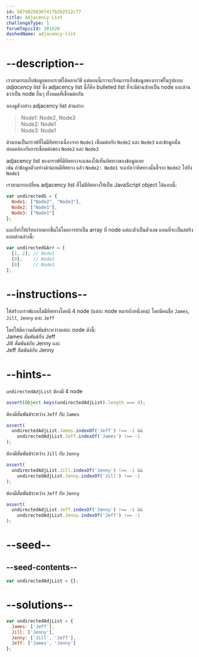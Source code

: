 ```yaml
---
id: 587d8256367417b2b2512c77
title: Adjacency List
challengeType: 1
forumTopicId: 301620
dashedName: adjacency-list
---
```


# --description--

เราสามารถเก็บข้อมูลของกราฟได้หลายวิธี แต่ตอนนี้เราจะเรียนการเก็บข้อมูลของกราฟในรูปแบบ <dfn>adjacency list</dfn> ซึ่ง adjacency list นี้ก็คือ bulleted list ที่จะมีด้านซ้ายเป็น node และด้านขวาเป็น node อื่นๆ ทั้งหมดที่เชื่อมต่อกัน 

ลองดูตัวอย่าง adjacency list ด้านล่าง:

<blockquote>Node1: Node2, Node3<br>Node2: Node1<br>Node3: Node1</blockquote>

ด้านบนเป็นกราฟที่ไม่มีทิศทางเนื่องจาก `Node1` เชื่อมต่อกับ `Node2` และ `Node3` และข้อมูลนั้นสอดคล้องกับการเชื่อมต่อของ `Node2` และ `Node3` 

adjacency list ของกราฟที่มีทิศทางจะแสดงให้เห็นทิศทางของข้อมูลเลย  
เช่น ถ้าข้อมูลตัวอย่างด้านบนมีทิศทาง แล้ว `Node2: Node1` จะแปลว่าทิศทางนั้นชี้จาก `Node2` ไปยัง `Node1` 

เราสามารถเปลี่ยน adjacency list ที่ไม่มีทิศทางให้เป็น JavaScript object ได้แบบนี้:

```js
var undirectedG = {
  Node1: ["Node2", "Node3"],
  Node2: ["Node1"],
  Node3: ["Node1"]
};
```

และก็ทำให้เรียบง่ายมากขึ้นได้โดยการทำเป็น array ที่ node แต่ละตัวเป็นตัวเลข แทนที่จะเป็นสตริง แบบด้านล่างนี้:

```js
var undirectedGArr = [
  [1, 2], // Node1
  [0],    // Node2
  [0]     // Node3
];
```

# --instructions--

ให้สร้างกราฟแบบไม่มีทิศทางโดยมี 4 node (แต่ละ node หมายถึงหนึ่งคน) โดยมีคนชื่อ `James`, `Jill`, `Jenny` และ `Jeff` 

โดยให้มีความสัมพันธ์ระหว่างแต่ละ node ดังนี้:  
James สัมพันธ์กับ Jeff  
Jill สัมพันธ์กับ Jenny และ  
Jeff สัมพันธ์กับ Jenny

# --hints--

`undirectedAdjList` ต้องมี 4 node

```js
assert(Object.keys(undirectedAdjList).length === 4);
```

ต้องมีสัมพันธ์ระหว่าง `Jeff` กับ `James`

```js
assert(
  undirectedAdjList.James.indexOf('Jeff') !== -1 &&
    undirectedAdjList.Jeff.indexOf('James') !== -1
);
```

ต้องมีสัมพันธ์ระหว่าง `Jill` กับ `Jenny`

```js
assert(
  undirectedAdjList.Jill.indexOf('Jenny') !== -1 &&
    undirectedAdjList.Jenny.indexOf('Jill') !== -1
);
```

ต้องมีสัมพันธ์ระหว่าง `Jeff` กับ `Jenny`

```js
assert(
  undirectedAdjList.Jeff.indexOf('Jenny') !== -1 &&
    undirectedAdjList.Jenny.indexOf('Jeff') !== -1
);
```

# --seed--

## --seed-contents--

```js
var undirectedAdjList = {};
```

# --solutions--

```js
var undirectedAdjList = {
  James: ['Jeff'],
  Jill: ['Jenny'],
  Jenny: ['Jill', 'Jeff'],
  Jeff: ['James', 'Jenny']
};
```
